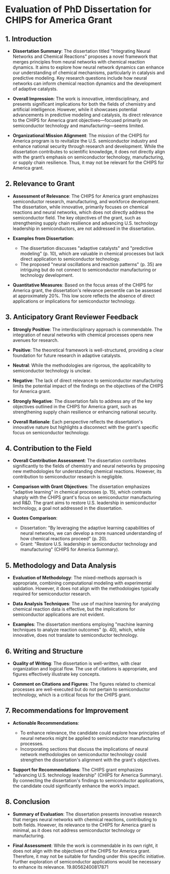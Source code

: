 # Evaluation of PhD Dissertation for CHIPS for America Grant

## 1. Introduction
- **Dissertation Summary**: The dissertation titled "Integrating Neural Networks and Chemical Reactions" proposes a novel framework that merges principles from neural networks with chemical reaction dynamics. It aims to explore how neural network dynamics can enhance our understanding of chemical mechanisms, particularly in catalysis and predictive modeling. Key research questions include how neural networks can inform chemical reaction dynamics and the development of adaptive catalysts.
  
- **Overall Impression**: The work is innovative, interdisciplinary, and presents significant implications for both the fields of chemistry and artificial intelligence. However, while it showcases potential advancements in predictive modeling and catalysis, its direct relevance to the CHIPS for America grant objectives—focused primarily on semiconductor technology and manufacturing—seems limited.

- **Organizational Mission Alignment**: The mission of the CHIPS for America program is to revitalize the U.S. semiconductor industry and enhance national security through research and development. While the dissertation contributes to scientific knowledge, it does not directly align with the grant’s emphasis on semiconductor technology, manufacturing, or supply chain resilience. Thus, it may not be relevant for the CHIPS for America grant.

## 2. Relevance to Grant
- **Assessment of Relevance**: The CHIPS for America grant emphasizes semiconductor research, manufacturing, and workforce development. The dissertation, while innovative, primarily focuses on chemical reactions and neural networks, which does not directly address the semiconductor field. The key objectives of the grant, such as strengthening supply chain resilience and advancing U.S. technology leadership in semiconductors, are not addressed in the dissertation.

- **Examples from Dissertation**: 
  - The dissertation discusses "adaptive catalysts" and "predictive modeling" (p. 10), which are valuable in chemical processes but lack direct application to semiconductor technology.
  - The proposed "neural oscillations and reaction patterns" (p. 35) are intriguing but do not connect to semiconductor manufacturing or technology development.

- **Quantitative Measures**: Based on the focus areas of the CHIPS for America grant, the dissertation's relevance percentile can be assessed at approximately 20%. This low score reflects the absence of direct applications or implications for semiconductor technology.

## 3. Anticipatory Grant Reviewer Feedback
- **Strongly Positive**: The interdisciplinary approach is commendable. The integration of neural networks with chemical processes opens new avenues for research.
  
- **Positive**: The theoretical framework is well-structured, providing a clear foundation for future research in adaptive catalysts.

- **Neutral**: While the methodologies are rigorous, the applicability to semiconductor technology is unclear.

- **Negative**: The lack of direct relevance to semiconductor manufacturing limits the potential impact of the findings on the objectives of the CHIPS for America grant.

- **Strongly Negative**: The dissertation fails to address any of the key objectives outlined in the CHIPS for America grant, such as strengthening supply chain resilience or enhancing national security.

- **Overall Rationale**: Each perspective reflects the dissertation's innovative nature but highlights a disconnect with the grant's specific focus on semiconductor technology.

## 4. Contribution to the Field
- **Overall Contribution Assessment**: The dissertation contributes significantly to the fields of chemistry and neural networks by proposing new methodologies for understanding chemical reactions. However, its contribution to semiconductor research is negligible.

- **Comparison with Grant Objectives**: The dissertation emphasizes "adaptive learning" in chemical processes (p. 15), which contrasts sharply with the CHIPS grant's focus on semiconductor manufacturing and R&D. The grant aims to restore U.S. leadership in semiconductor technology, a goal not addressed in the dissertation.

- **Quotes Comparison**: 
  - Dissertation: "By leveraging the adaptive learning capabilities of neural networks, we can develop a more nuanced understanding of how chemical reactions proceed" (p. 20).
  - Grant: "Restore U.S. leadership in semiconductor technology and manufacturing" (CHIPS for America Summary).

## 5. Methodology and Data Analysis
- **Evaluation of Methodology**: The mixed-methods approach is appropriate, combining computational modeling with experimental validation. However, it does not align with the methodologies typically required for semiconductor research.

- **Data Analysis Techniques**: The use of machine learning for analyzing chemical reaction data is effective, but the implications for semiconductor applications are not evident.

- **Examples**: The dissertation mentions employing "machine learning techniques to analyze reaction outcomes" (p. 40), which, while innovative, does not translate to semiconductor technology.

## 6. Writing and Structure
- **Quality of Writing**: The dissertation is well-written, with clear organization and logical flow. The use of citations is appropriate, and figures effectively illustrate key concepts.

- **Comment on Citations and Figures**: The figures related to chemical processes are well-executed but do not pertain to semiconductor technology, which is a critical focus for the CHIPS grant.

## 7. Recommendations for Improvement
- **Actionable Recommendations**: 
  - To enhance relevance, the candidate could explore how principles of neural networks might be applied to semiconductor manufacturing processes.
  - Incorporating sections that discuss the implications of neural network methodologies on semiconductor technology could strengthen the dissertation's alignment with the grant's objectives.

- **Support for Recommendations**: The CHIPS grant emphasizes "advancing U.S. technology leadership" (CHIPS for America Summary). By connecting the dissertation's findings to semiconductor applications, the candidate could significantly enhance the work’s impact.

## 8. Conclusion
- **Summary of Evaluation**: The dissertation presents innovative research that merges neural networks with chemical reactions, contributing to both fields. However, its relevance to the CHIPS for America grant is minimal, as it does not address semiconductor technology or manufacturing.

- **Final Assessment**: While the work is commendable in its own right, it does not align with the objectives of the CHIPS for America grant. Therefore, it may not be suitable for funding under this specific initiative. Further exploration of semiconductor applications would be necessary to enhance its relevance. 19.80562400817871